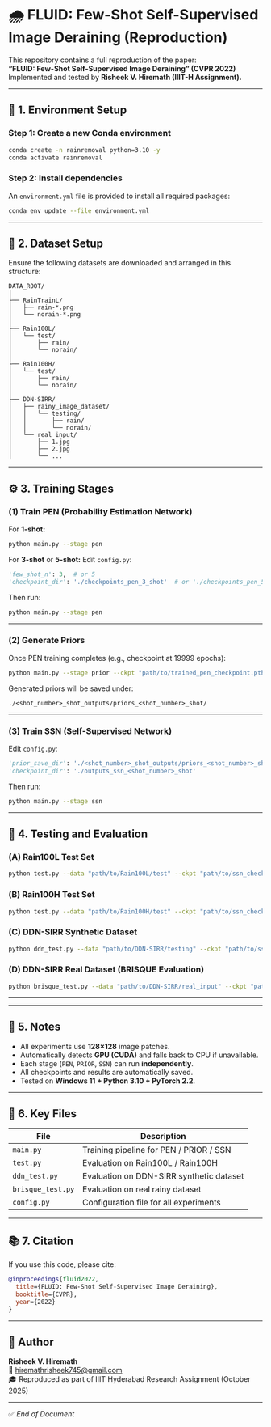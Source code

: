 # 🌧️ FLUID: Few-Shot Self-Supervised Image Deraining (Reproduction)

This repository contains a full reproduction of the paper:  
**“FLUID: Few-Shot Self-Supervised Image Deraining” (CVPR 2022)**  
Implemented and tested by **Risheek V. Hiremath (IIIT-H Assignment).**

---

## 🧩 1. Environment Setup

### Step 1: Create a new Conda environment
```bash
conda create -n rainremoval python=3.10 -y
conda activate rainremoval
```

### Step 2: Install dependencies
An `environment.yml` file is provided to install all required packages:
```bash
conda env update --file environment.yml
```

---

## 📁 2. Dataset Setup

Ensure the following datasets are downloaded and arranged in this structure:

```
DATA_ROOT/
│
├── RainTrainL/
│   ├── rain-*.png
│   └── norain-*.png
│
├── Rain100L/
│   └── test/
│       ├── rain/
│       └── norain/
│
├── Rain100H/
│   └── test/
│       ├── rain/
│       └── norain/
│
├── DDN-SIRR/
│   ├── rainy_image_dataset/
│   │   └── testing/
│   │       ├── rain/
│   │       └── norain/
│   └── real_input/
│       ├── 1.jpg
│       ├── 2.jpg
│       └── ...
```

---

## ⚙️ 3. Training Stages

### (1) Train PEN (Probability Estimation Network)
For **1-shot:**
```bash
python main.py --stage pen
```

For **3-shot** or **5-shot:**
Edit `config.py`:
```python
'few_shot_n': 3,  # or 5
'checkpoint_dir': './checkpoints_pen_3_shot'  # or './checkpoints_pen_5_shot'
```
Then run:
```bash
python main.py --stage pen
```

---

### (2) Generate Priors
Once PEN training completes (e.g., checkpoint at 19999 epochs):
```bash
python main.py --stage prior --ckpt "path/to/trained_pen_checkpoint.pth"
```
Generated priors will be saved under:
```
./<shot_number>_shot_outputs/priors_<shot_number>_shot/
```

---

### (3) Train SSN (Self-Supervised Network)
Edit `config.py`:
```python
'prior_save_dir': './<shot_number>_shot_outputs/priors_<shot_number>_shot',
'checkpoint_dir': './outputs_ssn_<shot_number>_shot'
```

Then run:
```bash
python main.py --stage ssn
```

---

## 🧪 4. Testing and Evaluation

### (A) Rain100L Test Set
```bash
python test.py --data "path/to/Rain100L/test" --ckpt "path/to/ssn_checkpoint.pth" --save_dir "./results/Rain100L"
```

### (B) Rain100H Test Set
```bash
python test.py --data "path/to/Rain100H/test" --ckpt "path/to/ssn_checkpoint.pth" --save_dir "./results/Rain100H"
```

### (C) DDN-SIRR Synthetic Dataset
```bash
python ddn_test.py --data "path/to/DDN-SIRR/testing" --ckpt "path/to/ssn_checkpoint.pth" --save_dir "./results/DDN-SIRR-synthetic"
```

### (D) DDN-SIRR Real Dataset (BRISQUE Evaluation)
```bash
python brisque_test.py --data "path/to/DDN-SIRR/real_input" --ckpt "path/to/ssn_checkpoint.pth" --save_dir "./results/DDN-SIRR-real"
```

---



---

## 🧠 5. Notes

- All experiments use **128×128** image patches.  
- Automatically detects **GPU (CUDA)** and falls back to CPU if unavailable.  
- Each stage (`PEN`, `PRIOR`, `SSN`) can run **independently**.  
- All checkpoints and results are automatically saved.  
- Tested on **Windows 11 + Python 3.10 + PyTorch 2.2**.

---

## 📂 6. Key Files

| File | Description |
|------|--------------|
| `main.py` | Training pipeline for PEN / PRIOR / SSN |
| `test.py` | Evaluation on Rain100L / Rain100H |
| `ddn_test.py` | Evaluation on DDN-SIRR synthetic dataset |
| `brisque_test.py` | Evaluation on real rainy dataset |
| `config.py` | Configuration file for all experiments |

---

## 📚 7. Citation

If you use this code, please cite:

```bibtex
@inproceedings{fluid2022,
  title={FLUID: Few-Shot Self-Supervised Image Deraining},
  booktitle={CVPR},
  year={2022}
}
```

---

## 👤 Author

**Risheek V. Hiremath**  
📧 hiremathrisheek745@gmail.com  
🎓 Reproduced as part of IIIT Hyderabad Research Assignment (October 2025)

---

✅ *End of Document*
